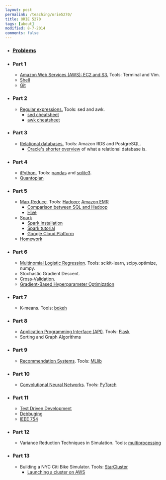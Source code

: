 ```yaml
---
layout: post
permalink: /teaching/orie5270/
title: ORIE 5270
tags: [about]
modified: 8-7-2014
comments: false
---
```


* ### [Problems](/saul/problem_set.pdf)

* ### Part 1
    * [Amazon Web Services (AWS): EC2 and S3.](/saul/ec2_notes.pdf) Tools: Terminal and Vim.
    * [Shell](https://www.shellscript.sh/index.html) 
    * [Git](https://www.atlassian.com/git/tutorials/atlassian-git-cheatsheet)
    
* ### Part 2
    * [Regular expressions.](https://www.gnu.org/software/sed/manual/html_node/Regular-Expressions.html) Tools: sed and awk. 
      * [sed cheatsheet](https://gist.github.com/ssstonebraker/6140154)
      * [awk cheatsheet](https://www.shortcutfoo.com/app/dojos/awk/cheatsheet)

* ### Part 3
    * [Relational databases.](/saul/rds.pdf) Tools: Amazon RDS and PostgreSQL. 
      * [Oracle's shorter overview](https://docs.oracle.com/javase/tutorial/jdbc/overview/database.html) of what a relational database is.
      
* ### Part 4
    * [iPython.](/saul/ipython_notebook.pdf) Tools: [pandas](https://pandas.pydata.org/pandas-docs/stable/10min.html) and [sqlite3](http://zetcode.com/db/sqlitepythontutorial/).
    * [Quantopian](https://www.quantopian.com/)
    
* ### Part 5
   * [Map-Reduce](http://www.mmds.org/mmds/v2.1/ch02-mapreduce.pdf). Tools: [Hadoop](https://pythonhosted.org/mrjob/); [Amazon EMR](https://aws.amazon.com/emr/)
     * [Comparison between SQL and Hadoop](http://www.performancearchitects.com/wp/2014/01/29/what-is-hadoop-and-how-does-it-compare-to-relational-databases/)
     * [Hive](https://cwiki.apache.org/confluence/display/Hive/Tutorial)
   * [Spark](https://mapr.com/blog/5-minute-guide-understanding-significance-apache-spark/)
     * [Spark installation](https://gist.github.com/ololobus/4c221a0891775eaa86b0)
     * [Spark tutorial](https://www.dezyre.com/apache-spark-tutorial/pyspark-tutorial)
     * [Google Cloud Platform](https://cloud.google.com/) 
   * [Homework](/saul/hw_3.pdf)
     
 * ### Part 6
   * [Multinomial Logistic Regression](https://en.wikipedia.org/wiki/Multinomial_logistic_regression). Tools: scikit-learn, scipy.optimize, numpy.
   * Stochastic Gradient Descent.
   * [Cross-Validation](https://en.wikipedia.org/wiki/Cross-validation_(statistics)).
   * [Gradient-Based Hyperparameter Optimization](https://arxiv.org/pdf/1703.01785.pdf)
   
 * ### Part 7
   * K-means. Tools: [bokeh](http://bokeh.pydata.org/en/latest/docs/gallery.html)
   
 * ### Part 8
   * [Application Programming Interface (API)](https://medium.freecodecamp.org/what-is-an-api-in-english-please-b880a3214a82). Tools: [Flask](http://flask.pocoo.org/docs/0.12/quickstart/)
   * Sorting and Graph Algorithms
   
 * ### Part 9
   * [Recommendation Systems](https://stanford.edu/~rezab/classes/cme323/S15/notes/lec14.pdf). Tools: [MLlib](https://spark.apache.org/mllib/)
   
 * ### Part 10
   * [Convolutional Neural Networks](http://www.deeplearningbook.org/). Tools: [PyTorch](http://pytorch.org/)
   
 * ### Part 11
   * [Test Driven Development](https://people.orie.cornell.edu/snp32/orie_6125/testing/testing.html)
   * [Debbuging](https://people.orie.cornell.edu/snp32/orie_6125/debugging/debugging.html)
   * [IEEE 754](https://people.orie.cornell.edu/snp32/orie_6125/ieee754/ieee754.html)
   
 * ### Part 12
   * Variance Reduction Techniques in Simulation. Tools: [multiprocessing](https://docs.python.org/2/library/multiprocessing.html) 
   
 * ### Part 13
   * Building a NYC Citi Bike Simulator. Tools: [StarCluster](http://star.mit.edu/cluster/)
     * [Launching a cluster on AWS](https://www.youtube.com/watch?v=2Ym7epCYnSk&t=304s)
    

